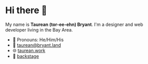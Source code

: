 # Hi there 👋

My name is **Taurean (tor-ee-ehn) Bryant**. I'm a designer and web developer living in the Bay Area. 

- 👹 Pronouns: He/Him/His
- 📨 taurean@bryant.land
- 🌐  [taurean.work](https://taurean.work)
- 🤫 [backstage](https://backstage.taurean.work)
